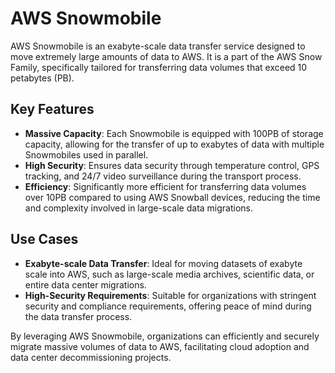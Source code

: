 # AWS Snowmobile

AWS Snowmobile is an exabyte-scale data transfer service designed to move extremely large amounts of data to AWS. It is a part of the AWS Snow Family, specifically tailored for transferring data volumes that exceed 10 petabytes (PB).

## Key Features

- **Massive Capacity**: Each Snowmobile is equipped with 100PB of storage capacity, allowing for the transfer of up to exabytes of data with multiple Snowmobiles used in parallel.
- **High Security**: Ensures data security through temperature control, GPS tracking, and 24/7 video surveillance during the transport process.
- **Efficiency**: Significantly more efficient for transferring data volumes over 10PB compared to using AWS Snowball devices, reducing the time and complexity involved in large-scale data migrations.

## Use Cases

- **Exabyte-scale Data Transfer**: Ideal for moving datasets of exabyte scale into AWS, such as large-scale media archives, scientific data, or entire data center migrations.
- **High-Security Requirements**: Suitable for organizations with stringent security and compliance requirements, offering peace of mind during the data transfer process.

By leveraging AWS Snowmobile, organizations can efficiently and securely migrate massive volumes of data to AWS, facilitating cloud adoption and data center decommissioning projects.